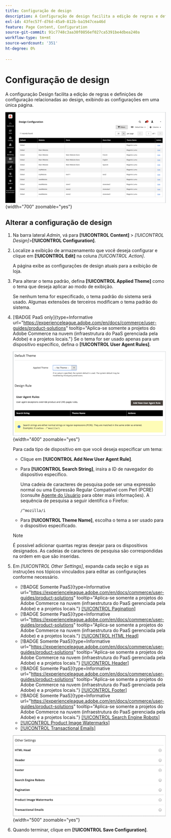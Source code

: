 ```yaml
---
title: Configuração de design
description: A Configuração de design facilita a edição de regras e definições de configuração relacionadas ao design, exibindo as configurações em uma única página.
exl-id: 43fec57f-d76d-45a9-812b-ba1947cea46d
feature: Page Content, Configuration
source-git-commit: 91c7748c3aa30f0856ef027ca5391be4dbea240a
workflow-type: tm+mt
source-wordcount: '351'
ht-degree: 0%

---
```


# Configuração de design

A configuração Design facilita a edição de regras e definições de configuração relacionadas ao design, exibindo as configurações em uma única página.

![Página Configuração de Design](./assets/configuration.png){width="700" zoomable="yes"}

## Alterar a configuração de design

1. Na barra lateral _Admin_, vá para **[!UICONTROL Content]** > _[!UICONTROL Design]_>**[!UICONTROL Configuration]**.

1. Localize a exibição de armazenamento que você deseja configurar e clique em **[!UICONTROL Edit]** na coluna _[!UICONTROL Action]_.

   A página exibe as configurações de design atuais para a exibição de loja.

1. Para alterar o tema padrão, defina **[!UICONTROL Applied Theme]** como o tema que deseja aplicar ao modo de exibição.

   Se nenhum tema for especificado, o tema padrão do sistema será usado. Algumas extensões de terceiros modificam o tema padrão do sistema.

1. [!BADGE PaaS only]{type=Informative url="https://experienceleague.adobe.com/en/docs/commerce/user-guides/product-solutions" tooltip="Aplica-se somente a projetos do Adobe Commerce na nuvem (infraestrutura do PaaS gerenciada pela Adobe) e a projetos locais."} Se o tema for ser usado apenas para um dispositivo específico, defina o **[!UICONTROL User Agent Rules]**.

   ![Regras de usuário-agente](./assets/configuration-user-agent-rules.png){width="400" zoomable="yes"}

   Para cada tipo de dispositivo em que você deseja especificar um tema:

   - Clique em **[!UICONTROL Add New User Agent Rule]**.

   - Para **[!UICONTROL Search String]**, insira a ID de navegador do dispositivo específico.

     Uma cadeia de caracteres de pesquisa pode ser uma expressão normal ou uma Expressão Regular Compatível com Perl (PCRE) (consulte [Agente do Usuário](https://en.wikipedia.org/wiki/User_agent) para obter mais informações). A sequência de pesquisa a seguir identifica o Firefox:

         /^mozilla/i
     
   - Para **[!UICONTROL Theme Name]**, escolha o tema a ser usado para o dispositivo especificado.

   >[!NOTE]
   >
   >É possível adicionar quantas regras desejar para os dispositivos designados. As cadeias de caracteres de pesquisa são correspondidas na ordem em que são inseridas.

1. Em _[!UICONTROL Other Settings]_, expanda cada seção e siga as instruções nos tópicos vinculados para editar as configurações conforme necessário.

   - [!BADGE Somente PaaS]{type=Informative url="https://experienceleague.adobe.com/en/docs/commerce/user-guides/product-solutions" tooltip="Aplica-se somente a projetos do Adobe Commerce na nuvem (infraestrutura do PaaS gerenciada pela Adobe) e a projetos locais."} [[!UICONTROL Pagination]](../catalog/navigation-product-listings.md#pagination-controls)
   - [!BADGE Somente PaaS]{type=Informative url="https://experienceleague.adobe.com/en/docs/commerce/user-guides/product-solutions" tooltip="Aplica-se somente a projetos do Adobe Commerce na nuvem (infraestrutura do PaaS gerenciada pela Adobe) e a projetos locais."} [[!UICONTROL HTML Head]](page-setup.md#html-head)
   - [!BADGE Somente PaaS]{type=Informative url="https://experienceleague.adobe.com/en/docs/commerce/user-guides/product-solutions" tooltip="Aplica-se somente a projetos do Adobe Commerce na nuvem (infraestrutura do PaaS gerenciada pela Adobe) e a projetos locais."} [[!UICONTROL Header]](page-setup.md#header)
   - [!BADGE Somente PaaS]{type=Informative url="https://experienceleague.adobe.com/en/docs/commerce/user-guides/product-solutions" tooltip="Aplica-se somente a projetos do Adobe Commerce na nuvem (infraestrutura do PaaS gerenciada pela Adobe) e a projetos locais."} [[!UICONTROL Footer]](page-setup.md#footer)
   - [!BADGE Somente PaaS]{type=Informative url="https://experienceleague.adobe.com/en/docs/commerce/user-guides/product-solutions" tooltip="Aplica-se somente a projetos do Adobe Commerce na nuvem (infraestrutura do PaaS gerenciada pela Adobe) e a projetos locais."} [[!UICONTROL Search Engine Robots]](../merchandising-promotions/seo-overview.md#search-engine-robots)
   - [[!UICONTROL Product Image Watermarks]](../catalog/product-image.md#watermarks)
   - [[!UICONTROL Transactional Emails]](../systems/email-templates.md#configure-email-templates)

   ![Outras configurações que afetarão o design](./assets/configuration-other-settings.png){width="500" zoomable="yes"}

1. Quando terminar, clique em **[!UICONTROL Save Configuration]**.
